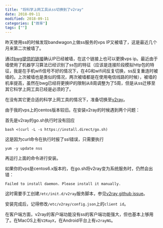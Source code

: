 ```yaml
---
title: "将科学上网工具从ss切换到了v2ray"
date: 2018-09-11
modified: 2018-09-11
categories: ["效率"]
tags: [""]
---
```


昨天使用ss的时候发现bandwagon上做ss服务的vps IP又被墙了，这是最近几个月来第二次被墙了。

通过[bwg提供的链接](https://kiwivm.64clouds.com/main-exec.php?mode=blacklistcheck)确认IP已经被墙，在这个链接上也可以更换vps ip。最近由于墙使用了机器学习算法已经识别了ss包的特征（应该是连接阶段模拟http包的特征，我是在手机wifi信号不好的情况下，在4G和wifi间反复切换，ss反复重连时被墙的。上次被墙也是类似的情况，两次被墙都是在使用电信线路的时候），被墙的机率提高，虽然在bwg已经将更换IP的限制从8周调整为了5周，但是从ss迁移至其它科学上网工具已经是必须的了。

在没有其它更合适的科学上网工具的情况下，准备切换至[v2ray](https://www.v2ray.com/chapter_00/install.html)。

由于我的vps上的centos版本较旧。在安装v2ray的时候遇到两个问题：
 
首先是v2ray的go.sh执行时没有回应

```
bash <(curl -L -s https://install.direct/go.sh)
```

这是因为curl命令在执行时报了ssl错误，只需要执行

```
yum -y update nss
```

再运行上面的命令进行安装。

如果你的vps是centos6.x版本的，在go.sh将v2ray变为系统服务时，仍然会出错：

```
Failed to install daemon. Please install it manually.
```

这时需要手工创建`/etc/init.d/v2ray`服务脚本，参见[v2ray github issue](https://github.com/v2ray/v2ray-core/issues/101#issuecomment-214670792%5D)。

安装完成后，记得修改`/etc/v2ray/config.json`上的`client id`。

在客户端方面，v2ray的客户端功能没有ss的客户端功能强大，但也基本上够用了。在MacOS上有`V2RayX`，在Android平台上有`v2rayNG`。

